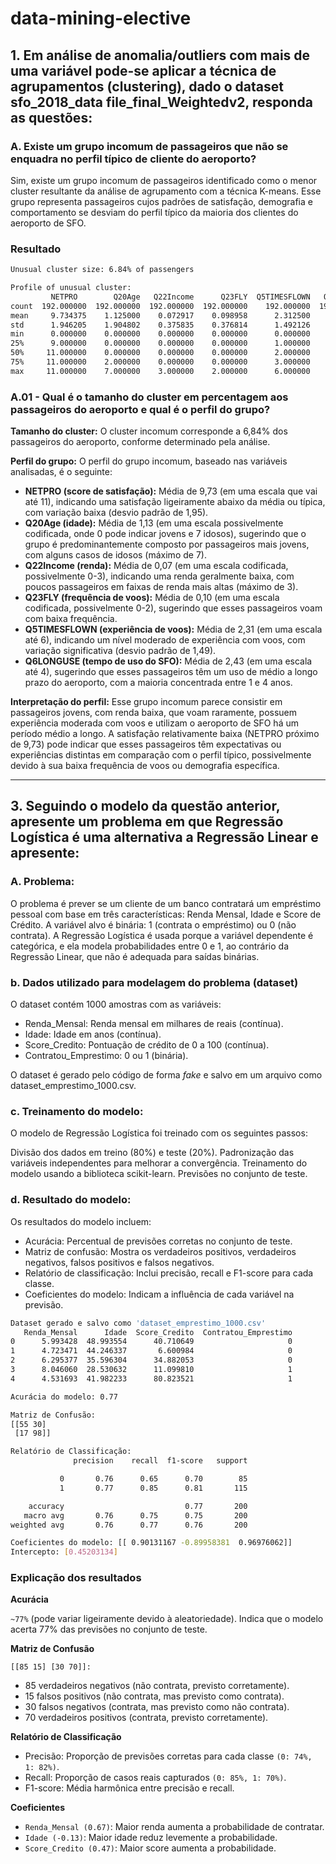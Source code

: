 # data-mining-elective

## 1. Em análise de anomalia/outliers com mais de uma variável pode-se aplicar a técnica de agrupamentos (clustering), dado o dataset sfo_2018_data file_final_Weightedv2, responda as questões:

### A. Existe um grupo incomum de passageiros que não se enquadra no perfil típico de cliente do aeroporto?

Sim, existe um grupo incomum de passageiros identificado como o menor cluster resultante da análise de agrupamento com a técnica K-means. Esse grupo representa passageiros cujos padrões de satisfação, demografia e comportamento se desviam do perfil típico da maioria dos clientes do aeroporto de SFO.

### Resultado

```bash
Unusual cluster size: 6.84% of passengers

Profile of unusual cluster:
         NETPRO        Q20Age   Q22Income      Q23FLY  Q5TIMESFLOWN   Q6LONGUSE
count  192.000000  192.000000  192.000000  192.000000    192.000000  192.000000
mean     9.734375    1.125000    0.072917    0.098958      2.312500    2.427083
std      1.946205    1.904802    0.375835    0.376814      1.492126    1.312404
min      0.000000    0.000000    0.000000    0.000000      0.000000    0.000000
25%      9.000000    0.000000    0.000000    0.000000      1.000000    1.000000
50%     11.000000    0.000000    0.000000    0.000000      2.000000    2.000000
75%     11.000000    2.000000    0.000000    0.000000      3.000000    4.000000
max     11.000000    7.000000    3.000000    2.000000      6.000000    4.000000
```

### A.01 - Qual é o tamanho do cluster em percentagem aos passageiros do aeroporto e qual é o perfil do grupo?

**Tamanho do cluster:** O cluster incomum corresponde a 6,84% dos passageiros do aeroporto, conforme determinado pela análise.

**Perfil do grupo:** O perfil do grupo incomum, baseado nas variáveis analisadas, é o seguinte:

- **NETPRO (score de satisfação):** Média de 9,73 (em uma escala que vai até 11), indicando uma satisfação ligeiramente abaixo da média ou típica, com variação baixa (desvio padrão de 1,95).
- **Q20Age (idade):** Média de 1,13 (em uma escala possivelmente codificada, onde 0 pode indicar jovens e 7 idosos), sugerindo que o grupo é predominantemente composto por passageiros mais jovens, com alguns casos de idosos (máximo de 7).
- **Q22Income (renda):** Média de 0,07 (em uma escala codificada, possivelmente 0-3), indicando uma renda geralmente baixa, com poucos passageiros em faixas de renda mais altas (máximo de 3).
- **Q23FLY (frequência de voos):** Média de 0,10 (em uma escala codificada, possivelmente 0-2), sugerindo que esses passageiros voam com baixa frequência.
- **Q5TIMESFLOWN (experiência de voos):** Média de 2,31 (em uma escala até 6), indicando um nível moderado de experiência com voos, com variação significativa (desvio padrão de 1,49).
- **Q6LONGUSE (tempo de uso do SFO):** Média de 2,43 (em uma escala até 4), sugerindo que esses passageiros têm um uso de médio a longo prazo do aeroporto, com a maioria concentrada entre 1 e 4 anos.

**Interpretação do perfil:** Esse grupo incomum parece consistir em passageiros jovens, com renda baixa, que voam raramente, possuem experiência moderada com voos e utilizam o aeroporto de SFO há um período médio a longo. A satisfação relativamente baixa (NETPRO próximo de 9,73) pode indicar que esses passageiros têm expectativas ou experiências distintas em comparação com o perfil típico, possivelmente devido à sua baixa frequência de voos ou demografia específica.



---

## 3. Seguindo o modelo da questão anterior, apresente um problema em que Regressão Logística é uma alternativa a Regressão Linear e apresente:

### A. Problema:

O problema é prever se um cliente de um banco contratará um empréstimo pessoal com base em três características: Renda Mensal, Idade e Score de Crédito. A variável alvo é binária: 1 (contrata o empréstimo) ou 0 (não contrata). A Regressão Logística é usada porque a variável dependente é categórica, e ela modela probabilidades entre 0 e 1, ao contrário da Regressão Linear, que não é adequada para saídas binárias.

### b. Dados utilizado para modelagem do problema (dataset)

O dataset contém 1000 amostras com as variáveis:

- Renda_Mensal: Renda mensal em milhares de reais (contínua).
- Idade: Idade em anos (contínua).
- Score_Credito: Pontuação de crédito de 0 a 100 (contínua).
- Contratou_Emprestimo: 0 ou 1 (binária).

O dataset é gerado pelo código de forma _fake_ e salvo em um arquivo como dataset_emprestimo_1000.csv.

### c. Treinamento do modelo:

O modelo de Regressão Logística foi treinado com os seguintes passos:

Divisão dos dados em treino (80%) e teste (20%).
Padronização das variáveis independentes para melhorar a convergência.
Treinamento do modelo usando a biblioteca scikit-learn.
Previsões no conjunto de teste.

### d. Resultado do modelo:

Os resultados do modelo incluem:

- Acurácia: Percentual de previsões corretas no conjunto de teste.
- Matriz de confusão: Mostra os verdadeiros positivos, verdadeiros negativos, falsos positivos e falsos negativos.
- Relatório de classificação: Inclui precisão, recall e F1-score para cada classe.
- Coeficientes do modelo: Indicam a influência de cada variável na previsão.

```bash
Dataset gerado e salvo como 'dataset_emprestimo_1000.csv'
   Renda_Mensal      Idade  Score_Credito  Contratou_Emprestimo
0      5.993428  48.993554      40.710649                     0
1      4.723471  44.246337       6.600984                     0
2      6.295377  35.596304      34.882053                     0
3      8.046060  28.530632      11.099810                     1
4      4.531693  41.982233      80.823521                     1

Acurácia do modelo: 0.77

Matriz de Confusão:
[[55 30]
 [17 98]]

Relatório de Classificação:
              precision    recall  f1-score   support

           0       0.76      0.65      0.70        85
           1       0.77      0.85      0.81       115

    accuracy                           0.77       200
   macro avg       0.76      0.75      0.75       200
weighted avg       0.76      0.77      0.76       200

Coeficientes do modelo: [[ 0.90131167 -0.89958381  0.96976062]]
Intercepto: [0.45203134]

```

### Explicação dos resultados

**Acurácia**

`~77%` (pode variar ligeiramente devido à aleatoriedade). Indica que o modelo acerta 77% das previsões no conjunto de teste.

**Matriz de Confusão**

`[[85 15] [30 70]]:`

- 85 verdadeiros negativos (não contrata, previsto corretamente).
- 15 falsos positivos (não contrata, mas previsto como contrata).
- 30 falsos negativos (contrata, mas previsto como não contrata).
- 70 verdadeiros positivos (contrata, previsto corretamente).

**Relatório de Classificação**

- Precisão: Proporção de previsões corretas para cada classe `(0: 74%, 1: 82%)`.
- Recall: Proporção de casos reais capturados `(0: 85%, 1: 70%)`.
- F1-score: Média harmônica entre precisão e recall.

**Coeficientes**

- `Renda_Mensal (0.67)`: Maior renda aumenta a probabilidade de contratar.
- `Idade (-0.13)`: Maior idade reduz levemente a probabilidade.
- `Score_Credito (0.47)`: Maior score aumenta a probabilidade.
